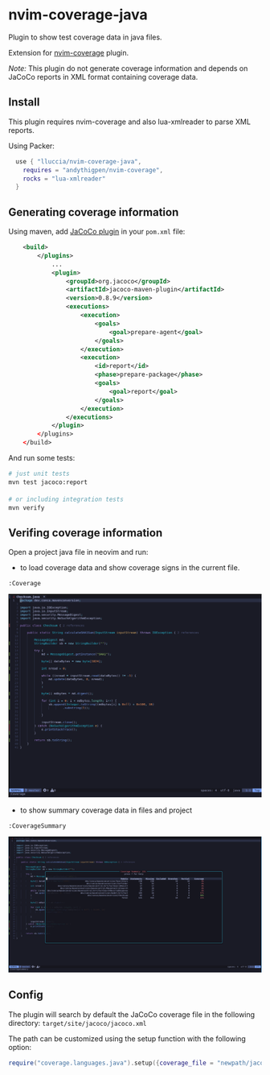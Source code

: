 # nvim-coverage-java

Plugin to show test coverage data in java files.

Extension for [nvim-coverage](https://github.com/andythigpen/nvim-coverage) plugin.

*Note:* This plugin do not generate coverage information and depends on JaCoCo reports in XML
format containing coverage data.

## Install

This plugin requires nvim-coverage and also lua-xmlreader to parse XML reports.

Using Packer:
```lua
  use { "lluccia/nvim-coverage-java",
    requires = "andythigpen/nvim-coverage",
    rocks = "lua-xmlreader"
  }
```

## Generating coverage information

Using maven, add [JaCoCo plugin](https://www.jacoco.org/jacoco/trunk/doc/maven.html) in your `pom.xml` file:

```xml
    <build>
        </plugins>
            ...
            <plugin>
                <groupId>org.jacoco</groupId>
                <artifactId>jacoco-maven-plugin</artifactId>
                <version>0.8.9</version>
                <executions>
                    <execution>
                        <goals>
                            <goal>prepare-agent</goal>
                        </goals>
                    </execution>
                    <execution>
                        <id>report</id>
                        <phase>prepare-package</phase>
                        <goals>
                            <goal>report</goal>
                        </goals>
                    </execution>
                </executions>
            </plugin>
		</plugins>
	</build>
```

And run some tests:
```sh
# just unit tests
mvn test jacoco:report

# or including integration tests
mvn verify
```

## Verifing coverage information

Open a project java file in neovim and run:

- to load coverage data and show coverage signs in the current file.

```
:Coverage
```

![coverage](doc/coverage.png)

- to show summary coverage data in files and project
```
:CoverageSummary
```


![coverage summary](doc/coverage_summary.png)

## Config

The plugin will search by default the JaCoCo coverage file in the following directory: `target/site/jacoco/jacoco.xml`

The path can be customized using the setup function with the following option:

```lua
require("coverage.languages.java").setup({coverage_file = "newpath/jacoco.xml"})
```

